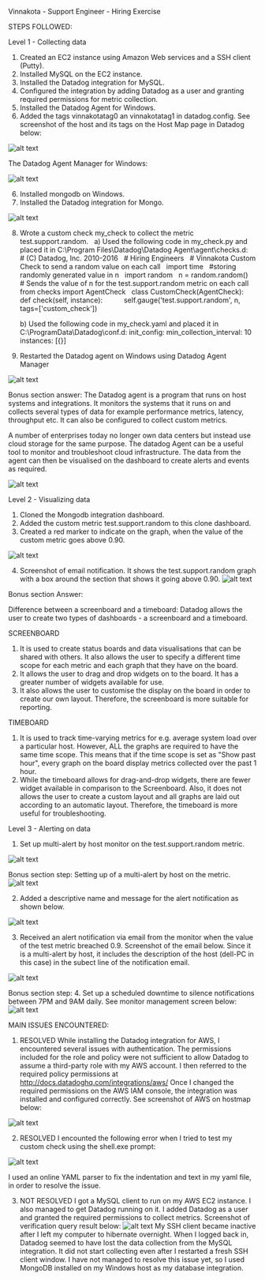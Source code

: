 Vinnakota - Support Engineer - Hiring Exercise

STEPS FOLLOWED:

Level 1 - Collecting data
1. Created an EC2 instance using Amazon Web services and a SSH client (Putty).
2. Installed MySQL on the EC2 instance.
3. Installed the Datadog integration for MySQL.
4. Configured the integration by adding Datadog as a user and granting required permissions for metric collection.
5. Installed the Datadog Agent for Windows.
6. Added the tags vinnakotatag0 an vinnakotatag1 in datadog.config. See screenshot of the host and its tags on the Host Map page in Datadog below:

![alt text](https://github.com/madhulikavinnakota/hiring-engineers/blob/screenshots/Screenshot%20of%20host%20dell-PC%20on%20hostmap.png "Screenshot of host map with dell-PC and tags")

The Datadog Agent Manager for Windows:

![alt text](https://github.com/madhulikavinnakota/hiring-engineers/blob/screenshots/Agent%20manager.png "Screenshot of Datadog Agent Manager for Windows")

6. Installed mongodb on Windows.
7. Installed the Datadog integration for Mongo.

![alt text](https://github.com/madhulikavinnakota/hiring-engineers/blob/screenshots/Mongo%20running%20on%20dell-PC.png "Screenshot of Mongo running on Windows host")

8. Wrote a custom check my_check to collect the metric test.support.random.
   a) Used the following code in my_check.py and placed it in C:\Program Files\Datadog\Datadog Agent\agent\checks.d:
   # (C) Datadog, Inc. 2010-2016
   # Hiring Engineers
   # Vinnakota Custom Check to send a random value on each call
   import time
   #storing randomly generated value in n
   import random
   n = random.random()
   # Sends the value of n for the test.support.random metric on each call
   from checks import AgentCheck
   class CustomCheck(AgentCheck):
       def check(self, instance):
           self.gauge('test.support.random', n, tags=['custom_check'])
           
   b) Used the following code in my_check.yaml and placed it in C:\ProgramData\Datadog\conf.d:
   init_config:
   min_collection_interval: 10
   instances:
         [{}]

9. Restarted the Datadog agent on Windows using Datadog Agent Manager

![alt text](https://github.com/madhulikavinnakota/hiring-engineers/blob/screenshots/Custom%20check%20metric%20test.support.random%20on%20windows%20host.png "Screenshot of test metric running on Windows host")

Bonus section answer:
The Datadog agent is a program that runs on host systems and integrations. It monitors the systems that it runs on and collects several types of data for example performance metrics, latency, throughput etc. It can also be configured to collect custom metrics.

A number of enterprises today no longer own data centers but instead use cloud storage for the same purpose. The datadog Agent can be a useful tool to monitor and troubleshoot cloud infrastructure. The data from the agent can then be visualised on the dashboard to create alerts and events as required.

![alt text](https://github.com/madhulikavinnakota/hiring-engineers/blob/screenshots/Datadog%20agent%20structure.png "Datadog agent structure")

Level 2 - Visualizing data

1. Cloned the Mongodb integration dashboard.
2. Added the custom metric test.support.random to this clone dashboard.
3. Created a red marker to indicate on the graph, when the value of the custom metric goes above 0.90.

![alt text](https://github.com/madhulikavinnakota/hiring-engineers/blob/screenshots/Custom%20check%20metric%20on%20cloned%20dashboard.png "Screenshot of test metric on cloned dashboard")

4. Screenshot of email notification. It shows the test.support.random graph with a box around the section that shows it going above 0.90. 
![alt text](https://github.com/madhulikavinnakota/hiring-engineers/blob/screenshots/Notification%20email%20with%20red%20box%20on%20the%20graph.png "Email notification with graph highlighted in red")

Bonus section Answer:

Difference between a screenboard and a timeboard:
Datadog allows the user to create two types of dashboards - a screenboard and a timeboard.

SCREENBOARD
1. It is used to create status boards and data visualisations that can be shared with others. 
It also allows the user to specify a different time scope for each metric and each graph that they have on the board.
2. It allows the user to drag and drop widgets on to the board. It has a greater number of widgets available for use.
3. It also allows the user to customise the display on the board in order to create our own layout.
Therefore, the screenboard is more suitable for reporting.

TIMEBOARD
1. It is used to track time-varying metrics for e.g. average system load over a particular host. 
However, ALL the graphs are required to have the same time scope. This means that if the time scope is set as "Show past hour", every graph on the board display metrics collected over the past 1 hour.
2. While the timeboard allows for drag-and-drop widgets, there are fewer widget available in comparison to the Screenboard. Also, it does not allows the user to create a custom layout and all graphs are laid out according to an automatic layout.
Therefore, the timeboard is more useful for troubleshooting.

Level 3 - Alerting on data
1. Set up multi-alert by host monitor on the test.support.random metric.

![alt text](https://github.com/madhulikavinnakota/hiring-engineers/blob/screenshots/Monitor%20set%20up%20on%20custom%20metric.png "Screenshot of monitor on test metric")

Bonus section step:
Setting up of a multi-alert by host on the metric.
![alt text](https://github.com/madhulikavinnakota/hiring-engineers/blob/screenshots/Setting%20up%20a%20multi-alert%20by%20host.png "Setting up a multi-alert by host on the monitor")

2. Added a descriptive name and message for the alert notification as shown below.

![alt text](https://github.com/madhulikavinnakota/hiring-engineers/blob/screenshots/Monitor%20set%20up%20on%20custom%20metric%202.png "Screenshot of descriptive monitor on test metric")

3. Received an alert notification via email from the monitor when the value of the test metric breached 0.9. Screenshot of the email below.
Since it is a multi-alert by host, it includes the description of the host (dell-PC in this case) in the subect line of the notification email.

![alt text](https://github.com/madhulikavinnakota/hiring-engineers/blob/screenshots/Notification%20email%20from%20monitor.png "Screenshot of notification email from the monitor on test metric")

Bonus section step:
4. Set up a scheduled downtime to silence notifications between 7PM and 9AM daily. See monitor management screen below:
![alt text](https://github.com/madhulikavinnakota/hiring-engineers/blob/screenshots/Scheduled%20downtime%20on%20monitor.png "Screenshot of scheduled downtime on the monitor")

MAIN ISSUES ENCOUNTERED:

1. RESOLVED
While installing the Datadog integration for AWS, I encountered several issues with authentication. The permissions included for the role and policy were not sufficient to allow Datadog to assume a third-party role with my AWS account.
I then referred to the required policy permissions at http://docs.datadoghq.com/integrations/aws/
Once I changed the required permissions on the AWS IAM console, the integration was installed and configured correctly.
See screenshot of AWS on hostmap below:

![alt text](https://github.com/madhulikavinnakota/hiring-engineers/blob/screenshots/AWS%20host%20map.png "Screenshot of AWS instance on host map")

2. RESOLVED
I encounted the following error when I tried to test my custom check using the shell.exe prompt:

![alt text](https://github.com/madhulikavinnakota/hiring-engineers/blob/screenshots/shell%20error%20for%20config.png "Testing error for yaml file")

I used an online YAML parser to fix the indentation and text in my yaml file, in order to resolve the issue.

3. NOT RESOLVED 
I got a MySQL client to run on my AWS EC2 instance. I also managed to get Datadog running on it. I added Datadog as a user and granted the required permissions to collect metrics. Screenshot of verification query result below:
![alt text](https://github.com/madhulikavinnakota/hiring-engineers/blob/screenshots/datadog%20running.png "Datadog added and running on MySQL")
My SSH client became inactive after I left my computer to hibernate overnight. When I logged back in, Datadog seemed to have lost the data collection from the MySQL integration. It did not start collecting even after I restarted a fresh SSH client window.
I have not managed to resolve this issue yet, so I used MongoDB installed on my Windows host as my database integration.
